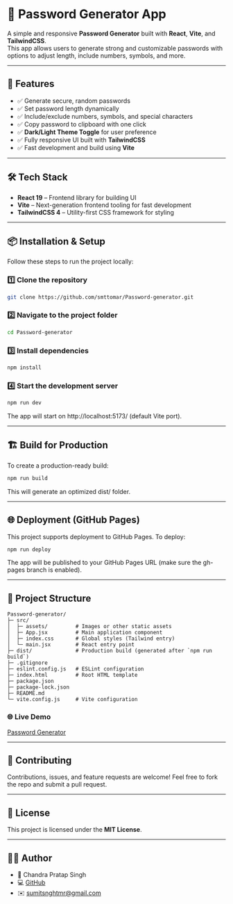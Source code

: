# 🔑 Password Generator App

A simple and responsive **Password Generator** built with **React**, **Vite**, and **TailwindCSS**.  
This app allows users to generate strong and customizable passwords with options to adjust length, include numbers, symbols, and more.

---

## 🚀 Features

-   ✅ Generate secure, random passwords
-   ✅ Set password length dynamically
-   ✅ Include/exclude numbers, symbols, and special characters
-   ✅ Copy password to clipboard with one click
-   ✅ **Dark/Light Theme Toggle** for user preference
-   ✅ Fully responsive UI built with **TailwindCSS**
-   ✅ Fast development and build using **Vite**

---

## 🛠️ Tech Stack

-   **React 19** – Frontend library for building UI
-   **Vite** – Next-generation frontend tooling for fast development
-   **TailwindCSS 4** – Utility-first CSS framework for styling

---

## 📦 Installation & Setup

Follow these steps to run the project locally:

### 1️⃣ Clone the repository

```bash
git clone https://github.com/smttomar/Password-generator.git
```

### 2️⃣ Navigate to the project folder

```bash
cd Password-generator
```

### 3️⃣ Install dependencies

```bash
npm install
```

### 4️⃣ Start the development server

```bash
npm run dev
```

The app will start on http://localhost:5173/
(default Vite port).

---

## 🏗️ Build for Production

To create a production-ready build:

```bash
npm run build
```

This will generate an optimized dist/ folder.

---

## 🌐 Deployment (GitHub Pages)

This project supports deployment to GitHub Pages.
To deploy:

```bash
npm run deploy
```

The app will be published to your GitHub Pages URL (make sure the gh-pages branch is enabled).

---

## 📁 Project Structure

```
Password-generator/
├─ src/
│  ├─ assets/         # Images or other static assets
│  ├─ App.jsx         # Main application component
│  ├─ index.css       # Global styles (Tailwind entry)
│  └─ main.jsx        # React entry point
├─ dist/              # Production build (generated after `npm run build`)
├─ .gitignore
├─ eslint.config.js   # ESLint configuration
├─ index.html         # Root HTML template
├─ package.json
├─ package-lock.json
├─ README.md
└─ vite.config.js     # Vite configuration

```

### 🌐 Live Demo

[Password Generator](https://smttomar.github.io/Password-generator/)

---

## 🤝 Contributing

Contributions, issues, and feature requests are welcome!
Feel free to fork the repo and submit a pull request.

---

## 📜 License

This project is licensed under the **MIT License**.

---

## 👨‍💻 Author

-   👤 Chandra Pratap Singh
-   💻 [GitHub](https://github.com/smttomar)
-   ✉️ sumitsnghtmr@gmail.com
